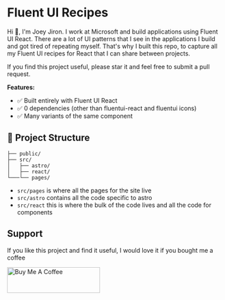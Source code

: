 # Fluent UI Recipes

Hi 👋, I'm Joey Jiron. I work at Microsoft and build applications using Fluent UI React. There are a lot of UI patterns that I see in the applications I build and got tired of repeating myself. That's why I built this repo, to capture all my Fluent UI recipes for React that I can share between projects.

If you find this project useful, please star it and feel free to submit a pull request.

**Features:**

- ✅ Built entirely with Fluent UI React
- ✅ 0 dependencies (other than fluentui-react and fluentui icons)
- ✅ Many variants of the same component

## 🚀 Project Structure

```text
├── public/
├── src/
│   ├── astro/
│   ├── react/
└───└── pages/
```

- `src/pages` is where all the pages for the site live
- `src/astro` contains all the code specific to astro
- `src/react` this is where the bulk of the code lives and all the code for components

## Support

If you like this project and find it useful, I would love it if you bought me a coffee

<a href="https://www.buymeacoffee.com/joeyjiron06" target="_blank"><img src="https://cdn.buymeacoffee.com/buttons/v2/default-yellow.png" alt="Buy Me A Coffee" style="height: 60px !important;width: 217px !important;" ></a>
